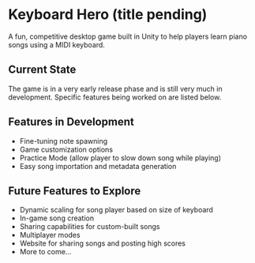 # Keyboard Hero (title pending)
A fun, competitive desktop game built in Unity to help players learn piano songs using a MIDI keyboard.

## Current State
The game is in a very early release phase and is still very much in development. Specific features being worked on are listed below.

## Features in Development
- Fine-tuning note spawning
- Game customization options
- Practice Mode (allow player to slow down song while playing)
- Easy song importation and metadata generation

## Future Features to Explore
- Dynamic scaling for song player based on size of keyboard
- In-game song creation
- Sharing capabilities for custom-built songs
- Multiplayer modes
- Website for sharing songs and posting high scores
- More to come...
